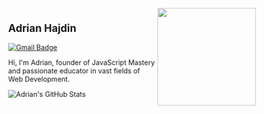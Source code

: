 <img align='right' src='https://i.imgur.com/gtHOc3T.png' width='200"'>

## Adrian Hajdin
[![Gmail Badge](https://img.shields.io/badge/-Gmail-c14438?style=flat-square&logo=Gmail&logoColor=white&link=mailto:contato.weltonf@gmail.com)](mailto:javascriptmastery00@gmail.com)

Hi, I'm Adrian, founder of JavaScript Mastery and passionate educator in vast fields of Web Development. 

![Adrian's GitHub Stats](https://github-readme-stats.vercel.app/api?hide=issues,contribs&username=adrianhajdin&show_icons=true)
